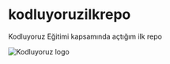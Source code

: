 # kodluyoruzilkrepo
Kodluyoruz Eğitimi kapsamında açtığım ilk repo

![Kodluyoruz logo](/hatice/Downloads/kodluyoruz.png "Kodluyoruz logo")

